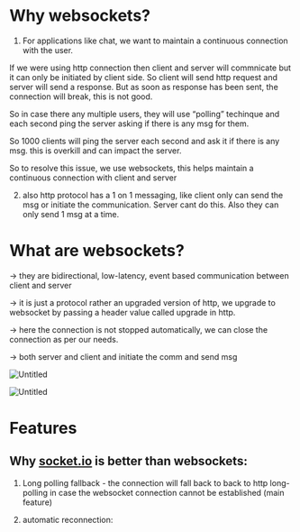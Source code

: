 # Why websockets?

1) For applications like chat, we want to maintain a continuous connection with the user. 

If we were using http connection then client and server will commnicate but it can only be initiated by client side. So client will send http request and server will send a response. But as soon as response has been sent, the connection will break, this is not good. 

So in case there any multiple users, they will use “polling” techinque and each second ping the server asking if there is any msg for them. 

So 1000 clients will ping the server each second and ask it if there is any msg. this is overkill and can impact the server. 

So to resolve this issue, we use websockets, this helps maintain a continuous connection with client and server

2) also http protocol has a 1 on 1 messaging, like client only can send the msg or initiate the communication. Server cant do this. Also they can only send 1 msg at a time. 

# What are websockets?

→ they are bidirectional, low-latency, event based communication between client and server

→ it is just a protocol rather an upgraded version of http, we upgrade to websocket by passing a header value called upgrade in http.

→ here the connection is not stopped automatically, we can close the connection as per our needs.

→ both server and client and initiate the comm and send msg

![Untitled](https://prod-files-secure.s3.us-west-2.amazonaws.com/eb730d48-056e-4837-b5a5-f07edb5ef2eb/021c93b8-3dbe-4e60-a93f-5c93918da8e7/Untitled.png)

![Untitled](https://prod-files-secure.s3.us-west-2.amazonaws.com/eb730d48-056e-4837-b5a5-f07edb5ef2eb/44baaef5-7bee-4425-82ca-825bfa1cd47e/Untitled.png)

# Features

## Why [socket.io](http://socket.io) is better than websockets:

1) Long polling fallback - the connection will fall back to back to http long-polling in case the websocket connection cannot be established (main feature)

2) automatic reconnection: